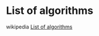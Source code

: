 # List of algorithms



wikipedia [List of algorithms](https://en.wikipedia.org/wiki/List_of_algorithms)